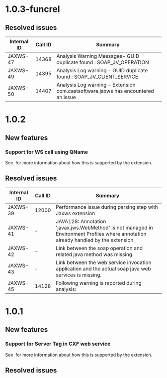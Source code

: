 # 1.0.3-funcrel

## Resolved issues

| Internal ID | Call ID | Summary |
| ----------- | ------- | ------- |
| JAXWS-47 | 14368 | Analysis Warning Messages- GUID duplicate found : SOAP_JV_OPERATION |
| JAXWS-49 | 14395 | Analysis Log warning - GUID duplicate found : SOAP_JV_CLIENT_SERVICE |
| JAXWS-50 | 14407 | Analysis Log warning - Extension com.castsoftware.jaxws has encountered an issue |

# 1.0.2

## New features

### Support for WS call using QName

See  for more information about how this is supported by the extension.
## Resolved issues

| Internal ID | Call ID | Summary |
| ----------- | ------- | ------- |
| JAXWS-39 | 12000 | Performance issue during parsing step with Jaxws extension |
| JAXWS-41 | - | JAVA128: Annotation 'javax.jws.WebMethod' is not managed in Environment Profiles where annotation already handled by the extension |
| JAXWS-42 | - | Link between the soap operation and related java method was missing. |
| JAXWS-43 | - | Link between the web service invocation application and the actual soap java web services is missing. |
| JAXWS-45 | 14128 | Following warning is reported during analysis: |

# 1.0.1

## New features

### Support for Server Tag in CXF web service

See  for more information about how this is supported by the extension.
## Resolved issues


